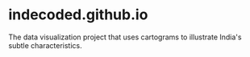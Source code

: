 # indecoded.github.io
The data visualization project that uses cartograms to illustrate India's subtle characteristics.
